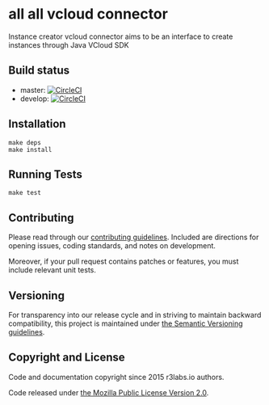 # all all vcloud connector

Instance creator vcloud connector aims to be an interface to create instances through Java VCloud SDK

## Build status

* master:  [![CircleCI](https://circleci.com/gh/ernestio/all-all-vcloud-connector/tree/master.svg?style=svg)](https://circleci.com/gh/ernestio/all-all-vcloud-connector/tree/master)
* develop: [![CircleCI](https://circleci.com/gh/ernestio/all-all-vcloud-connector/tree/develop.svg?style=svg)](https://circleci.com/gh/ernestio/all-all-vcloud-connector/tree/develop)

## Installation

```
make deps
make install
```

## Running Tests

```
make test
```

## Contributing

Please read through our
[contributing guidelines](CONTRIBUTING.md).
Included are directions for opening issues, coding standards, and notes on
development.

Moreover, if your pull request contains patches or features, you must include
relevant unit tests.

## Versioning

For transparency into our release cycle and in striving to maintain backward
compatibility, this project is maintained under [the Semantic Versioning guidelines](http://semver.org/).

## Copyright and License

Code and documentation copyright since 2015 r3labs.io authors.

Code released under
[the Mozilla Public License Version 2.0](LICENSE).
